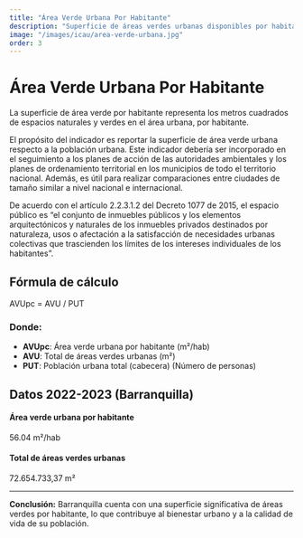 ```yaml
---
title: "Área Verde Urbana Por Habitante"
description: "Superficie de áreas verdes urbanas disponibles por habitante, expresada en metros cuadrados por persona."
image: "/images/icau/area-verde-urbana.jpg"
order: 3
---
```


# Área Verde Urbana Por Habitante

La superficie de área verde por habitante representa los metros cuadrados de espacios naturales y verdes en el área urbana, por habitante.

El propósito del indicador es reportar la superficie de área verde urbana respecto a la población urbana. Este indicador debería ser incorporado en el seguimiento a los planes de acción de las autoridades ambientales y los planes de ordenamiento territorial en los municipios de todo el territorio nacional. Además, es útil para realizar comparaciones entre ciudades de tamaño similar a nivel nacional e internacional.

De acuerdo con el artículo 2.2.3.1.2 del Decreto 1077 de 2015, el espacio público es “el conjunto de inmuebles públicos y los elementos arquitectónicos y naturales de los inmuebles privados destinados por naturaleza, usos o afectación a la satisfacción de necesidades urbanas colectivas que trascienden los límites de los intereses individuales de los habitantes”.

## Fórmula de cálculo

AVUpc = AVU / PUT

### Donde:

- **AVUpc**: Área verde urbana por habitante (m²/hab)
- **AVU**: Total de áreas verdes urbanas (m²)
- **PUT**: Población urbana total (cabecera) (Número de personas)

## Datos 2022-2023 (Barranquilla)

<div class="data-cards">
  <div class="data-card">
    <h4>Área verde urbana por habitante</h4>
    <div class="value">56.04 m²/hab</div>
  </div>
  <div class="data-card">
    <h4>Total de áreas verdes urbanas</h4>
    <div class="value">72.654.733,37 m²</div>
  </div>
</div>

---

**Conclusión:** Barranquilla cuenta con una superficie significativa de áreas verdes por habitante, lo que contribuye al bienestar urbano y a la calidad de vida de su población.
